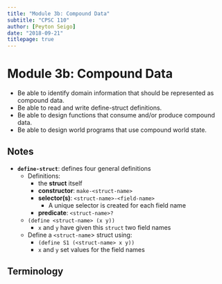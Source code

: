 ```yaml
---
title: "Module 3b: Compound Data"
subtitle: "CPSC 110"
author: [Peyton Seigo]
date: "2018-09-21"
titlepage: true
---
```


# Module 3b: Compound Data

- Be able to identify domain information that should be represented as compound data.
- Be able to read and write define-struct definitions.
- Be able to design functions that consume and/or produce compound data.
- Be able to design world programs that use compound world state.


## Notes

- **`define-struct`**: defines four general definitions
  - Definitions:
    - the **struct** itself
    - **constructor**: `make-<struct-name>`
    - **selector(s)**: `<struct-name>-<field-name>`
      - A unique selector is created for each field name
    - **predicate**: `<struct-name>?`
  - `(define <struct-name> (x y))`
    - `x` and `y` have given this `struct` two field names
  - Define a `<struct-name`> struct using:
    - `(define S1 (<struct-name> x y))`
    - `x` and `y` set values for the field names

## Terminology
